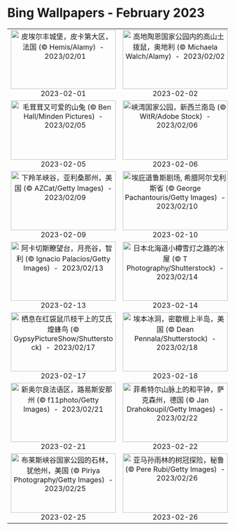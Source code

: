 # Bing Wallpapers - February 2023

| | | | |
|:-------------------------:|:-------------------------:|:-------------------------:|:-------------------------:|
| <a href="https://cn.bing.com/th?id=OHR.SunriseCastle_ZH-CN6235928386_UHD.jpg" target="_blank"><img src="https://cn.bing.com/th?id=OHR.SunriseCastle_ZH-CN6235928386_UHD.jpg&w=480" width="240" height="135" alt="皮埃尔丰城堡，皮卡第大区，法国 (© Hemis/Alamy)  -  2023/02/01" title="皮埃尔丰城堡，皮卡第大区，法国 (© Hemis/Alamy)  -  2023/02/01"></a><br>2023-02-01<br> | <a href="https://cn.bing.com/th?id=OHR.GroundhogThree_ZH-CN6720558481_UHD.jpg" target="_blank"><img src="https://cn.bing.com/th?id=OHR.GroundhogThree_ZH-CN6720558481_UHD.jpg&w=480" width="240" height="135" alt="高地陶恩国家公园内的高山土拨鼠，奥地利 (© Michaela Walch/Alamy)  -  2023/02/02" title="高地陶恩国家公园内的高山土拨鼠，奥地利 (© Michaela Walch/Alamy)  -  2023/02/02"></a><br>2023-02-02<br> | <a href="https://cn.bing.com/th?id=OHR.QuebecFrontenac_ZH-CN9519096458_UHD.jpg" target="_blank"><img src="https://cn.bing.com/th?id=OHR.QuebecFrontenac_ZH-CN9519096458_UHD.jpg&w=480" width="240" height="135" alt="费尔蒙芳堤娜城堡酒店，魁北克省，加拿大 (© Romiana Lee/Shutterstock)  -  2023/02/03" title="费尔蒙芳堤娜城堡酒店，魁北克省，加拿大 (© Romiana Lee/Shutterstock)  -  2023/02/03"></a><br>2023-02-03<br> | <a href="https://cn.bing.com/th?id=OHR.Lichun2023_ZH-CN7842399047_UHD.jpg" target="_blank"><img src="https://cn.bing.com/th?id=OHR.Lichun2023_ZH-CN7842399047_UHD.jpg&w=480" width="240" height="135" alt="永福樱花园，福建省龙岩市, 中国 (© SEN LI/Getty Images)  -  2023/02/04" title="永福樱花园，福建省龙岩市, 中国 (© SEN LI/Getty Images)  -  2023/02/04"></a><br>2023-02-04<br> |
| <a href="https://cn.bing.com/th?id=OHR.YearRabbit_ZH-CN2751166096_UHD.jpg" target="_blank"><img src="https://cn.bing.com/th?id=OHR.YearRabbit_ZH-CN2751166096_UHD.jpg&w=480" width="240" height="135" alt="毛茸茸又可爱的山兔 (© Ben Hall/Minden Pictures)  -  2023/02/05" title="毛茸茸又可爱的山兔 (© Ben Hall/Minden Pictures)  -  2023/02/05"></a><br>2023-02-05<br> | <a href="https://cn.bing.com/th?id=OHR.WaitangiFjordlandNP_ZH-CN9436140228_UHD.jpg" target="_blank"><img src="https://cn.bing.com/th?id=OHR.WaitangiFjordlandNP_ZH-CN9436140228_UHD.jpg&w=480" width="240" height="135" alt="峡湾国家公园，新西兰南岛 (© WitR/Adobe Stock)  -  2023/02/06" title="峡湾国家公园，新西兰南岛 (© WitR/Adobe Stock)  -  2023/02/06"></a><br>2023-02-06<br> | <a href="https://cn.bing.com/th?id=OHR.MedievalLabro_ZH-CN0015356188_UHD.jpg" target="_blank"><img src="https://cn.bing.com/th?id=OHR.MedievalLabro_ZH-CN0015356188_UHD.jpg&w=480" width="240" height="135" alt="拉布罗小镇，列蒂省，意大利 (© Marco Ilari/Shutterstock)  -  2023/02/07" title="拉布罗小镇，列蒂省，意大利 (© Marco Ilari/Shutterstock)  -  2023/02/07"></a><br>2023-02-07<br> | <a href="https://cn.bing.com/th?id=OHR.EileanDonanDawn_ZH-CN0383017858_UHD.jpg" target="_blank"><img src="https://cn.bing.com/th?id=OHR.EileanDonanDawn_ZH-CN0383017858_UHD.jpg&w=480" width="240" height="135" alt="艾琳多南堡，苏格兰高地 (© VisualCommunications/Getty Images)  -  2023/02/08" title="艾琳多南堡，苏格兰高地 (© VisualCommunications/Getty Images)  -  2023/02/08"></a><br>2023-02-08<br> |
| <a href="https://cn.bing.com/th?id=OHR.LowerAntelopeAZ_ZH-CN4758496750_UHD.jpg" target="_blank"><img src="https://cn.bing.com/th?id=OHR.LowerAntelopeAZ_ZH-CN4758496750_UHD.jpg&w=480" width="240" height="135" alt="下羚羊峡谷，亚利桑那州，美国 (© AZCat/Getty Images)  -  2023/02/09" title="下羚羊峡谷，亚利桑那州，美国 (© AZCat/Getty Images)  -  2023/02/09"></a><br>2023-02-09<br> | <a href="https://cn.bing.com/th?id=OHR.EpidaurusGreece_ZH-CN0640135476_UHD.jpg" target="_blank"><img src="https://cn.bing.com/th?id=OHR.EpidaurusGreece_ZH-CN0640135476_UHD.jpg&w=480" width="240" height="135" alt="埃庇道鲁斯剧场, 希腊阿尔戈利斯省 (© George Pachantouris/Getty Images)  -  2023/02/10" title="埃庇道鲁斯剧场, 希腊阿尔戈利斯省 (© George Pachantouris/Getty Images)  -  2023/02/10"></a><br>2023-02-10<br> | <a href="https://cn.bing.com/th?id=OHR.DarkSkiesDV_ZH-CN1076500221_UHD.jpg" target="_blank"><img src="https://cn.bing.com/th?id=OHR.DarkSkiesDV_ZH-CN1076500221_UHD.jpg&w=480" width="240" height="135" alt="死亡谷扎布里斯基角上空的银河，美国加利福尼亚州 (© Matt Anderson Photography/Getty Images)  -  2023/02/11" title="死亡谷扎布里斯基角上空的银河，美国加利福尼亚州 (© Matt Anderson Photography/Getty Images)  -  2023/02/11"></a><br>2023-02-11<br> | <a href="https://cn.bing.com/th?id=OHR.BoobyDarwinDay_ZH-CN9917306809_UHD.jpg" target="_blank"><img src="https://cn.bing.com/th?id=OHR.BoobyDarwinDay_ZH-CN9917306809_UHD.jpg&w=480" width="240" height="135" alt="一对蓝脚鲣鸟，加拉帕戈斯群岛，厄瓜多尔 (© Tui De Roy/Minden Pictures)  -  2023/02/12" title="一对蓝脚鲣鸟，加拉帕戈斯群岛，厄瓜多尔 (© Tui De Roy/Minden Pictures)  -  2023/02/12"></a><br>2023-02-12<br> |
| <a href="https://cn.bing.com/th?id=OHR.MoonValley_ZH-CN1906470869_UHD.jpg" target="_blank"><img src="https://cn.bing.com/th?id=OHR.MoonValley_ZH-CN1906470869_UHD.jpg&w=480" width="240" height="135" alt="阿卡切斯瞭望台，月亮谷，智利 (© Ignacio Palacios/Getty Images)  -  2023/02/13" title="阿卡切斯瞭望台，月亮谷，智利 (© Ignacio Palacios/Getty Images)  -  2023/02/13"></a><br>2023-02-13<br> | <a href="https://cn.bing.com/th?id=OHR.OtaruIgloo_ZH-CN2078929256_UHD.jpg" target="_blank"><img src="https://cn.bing.com/th?id=OHR.OtaruIgloo_ZH-CN2078929256_UHD.jpg&w=480" width="240" height="135" alt="日本北海道小樽雪灯之路的冰屋 (© T Photography/Shutterstock)  -  2023/02/14" title="日本北海道小樽雪灯之路的冰屋 (© T Photography/Shutterstock)  -  2023/02/14"></a><br>2023-02-14<br> | <a href="https://cn.bing.com/th?id=OHR.HippoDayChobe_ZH-CN2883647954_UHD.jpg" target="_blank"><img src="https://cn.bing.com/th?id=OHR.HippoDayChobe_ZH-CN2883647954_UHD.jpg&w=480" width="240" height="135" alt="河马妈妈和宝宝，乔贝国家公园，博茨瓦纳 (© jacobeukman/Getty Images)  -  2023/02/15" title="河马妈妈和宝宝，乔贝国家公园，博茨瓦纳 (© jacobeukman/Getty Images)  -  2023/02/15"></a><br>2023-02-15<br> | <a href="https://cn.bing.com/th?id=OHR.FireFallYosemite_ZH-CN3351604820_UHD.jpg" target="_blank"><img src="https://cn.bing.com/th?id=OHR.FireFallYosemite_ZH-CN3351604820_UHD.jpg&w=480" width="240" height="135" alt="“火流”马尾瀑布，约塞米蒂国家公园，美国加利福尼亚州 (© Jeff Lewis/Tandem Stills + Motion)  -  2023/02/16" title="“火流”马尾瀑布，约塞米蒂国家公园，美国加利福尼亚州 (© Jeff Lewis/Tandem Stills + Motion)  -  2023/02/16"></a><br>2023-02-16<br> |
| <a href="https://cn.bing.com/th?id=OHR.BirdcountAllen_ZH-CN4029022734_UHD.jpg" target="_blank"><img src="https://cn.bing.com/th?id=OHR.BirdcountAllen_ZH-CN4029022734_UHD.jpg&w=480" width="240" height="135" alt="栖息在红袋鼠爪枝干上的艾氏煌蜂鸟 (© GypsyPictureShow/Shutterstock)  -  2023/02/17" title="栖息在红袋鼠爪枝干上的艾氏煌蜂鸟 (© GypsyPictureShow/Shutterstock)  -  2023/02/17"></a><br>2023-02-17<br> | <a href="https://cn.bing.com/th?id=OHR.EbenIceCave_ZH-CN6035107581_UHD.jpg" target="_blank"><img src="https://cn.bing.com/th?id=OHR.EbenIceCave_ZH-CN6035107581_UHD.jpg&w=480" width="240" height="135" alt="埃本冰洞，密歇根上半岛，美国 (© Dean Pennala/Shutterstock)  -  2023/02/18" title="埃本冰洞，密歇根上半岛，美国 (© Dean Pennala/Shutterstock)  -  2023/02/18"></a><br>2023-02-18<br> | <a href="https://cn.bing.com/th?id=OHR.MauiWhale_ZH-CN6664793962_UHD.jpg" target="_blank"><img src="https://cn.bing.com/th?id=OHR.MauiWhale_ZH-CN6664793962_UHD.jpg&w=480" width="240" height="135" alt="毛伊岛附近的座头鲸，美国夏威夷 (© Flip Nicklin/Minden Pictures)  -  2023/02/19" title="毛伊岛附近的座头鲸，美国夏威夷 (© Flip Nicklin/Minden Pictures)  -  2023/02/19"></a><br>2023-02-19<br> | <a href="https://cn.bing.com/th?id=OHR.Itaimbezinho_ZH-CN5641449623_UHD.jpg" target="_blank"><img src="https://cn.bing.com/th?id=OHR.Itaimbezinho_ZH-CN5641449623_UHD.jpg&w=480" width="240" height="135" alt="Itaimbezinho峡谷，巴西 (© NidoHuebl/Getty Images)  -  2023/02/20" title="Itaimbezinho峡谷，巴西 (© NidoHuebl/Getty Images)  -  2023/02/20"></a><br>2023-02-20<br> |
| <a href="https://cn.bing.com/th?id=OHR.MardiGrasNOLA_ZH-CN9628788934_UHD.jpg" target="_blank"><img src="https://cn.bing.com/th?id=OHR.MardiGrasNOLA_ZH-CN9628788934_UHD.jpg&w=480" width="240" height="135" alt="新奥尔良法语区，路易斯安那州 (© f11photo/Getty Images)  -  2023/02/21" title="新奥尔良法语区，路易斯安那州 (© f11photo/Getty Images)  -  2023/02/21"></a><br>2023-02-21<br> | <a href="https://cn.bing.com/th?id=OHR.FriedensglockeFichtelberg_ZH-CN5510489151_UHD.jpg" target="_blank"><img src="https://cn.bing.com/th?id=OHR.FriedensglockeFichtelberg_ZH-CN5510489151_UHD.jpg&w=480" width="240" height="135" alt="菲希特尔山脉上的和平钟，萨克森州，德国 (© Jan Drahokoupil/Getty Images)  -  2023/02/22" title="菲希特尔山脉上的和平钟，萨克森州，德国 (© Jan Drahokoupil/Getty Images)  -  2023/02/22"></a><br>2023-02-22<br> | <a href="https://cn.bing.com/th?id=OHR.BabblingBrook_ZH-CN9371346787_UHD.jpg" target="_blank"><img src="https://cn.bing.com/th?id=OHR.BabblingBrook_ZH-CN9371346787_UHD.jpg&w=480" width="240" height="135" alt="克罗索尔山谷，斯诺多尼亚国家公园，英国威尔士 (© Matthew Williams Ellis/Plainpicture)  -  2023/02/23" title="克罗索尔山谷，斯诺多尼亚国家公园，英国威尔士 (© Matthew Williams Ellis/Plainpicture)  -  2023/02/23"></a><br>2023-02-23<br> | <a href="https://cn.bing.com/th?id=OHR.RichmondParkDuck_ZH-CN4956127005_UHD.jpg" target="_blank"><img src="https://cn.bing.com/th?id=OHR.RichmondParkDuck_ZH-CN4956127005_UHD.jpg&w=480" width="240" height="135" alt="里士满公园的鸳鸯，伦敦，英国 (© Oscar Dewhurst/Minden Pictures)  -  2023/02/24" title="里士满公园的鸳鸯，伦敦，英国 (© Oscar Dewhurst/Minden Pictures)  -  2023/02/24"></a><br>2023-02-24<br> |
| <a href="https://cn.bing.com/th?id=OHR.BryceAnniv_ZH-CN5305245786_UHD.jpg" target="_blank"><img src="https://cn.bing.com/th?id=OHR.BryceAnniv_ZH-CN5305245786_UHD.jpg&w=480" width="240" height="135" alt="布莱斯峡谷国家公园的石林，犹他州，美国 (© Piriya Photography/Getty Images)  -  2023/02/25" title="布莱斯峡谷国家公园的石林，犹他州，美国 (© Piriya Photography/Getty Images)  -  2023/02/25"></a><br>2023-02-25<br> | <a href="https://cn.bing.com/th?id=OHR.CanopyPeru_ZH-CN5659581553_UHD.jpg" target="_blank"><img src="https://cn.bing.com/th?id=OHR.CanopyPeru_ZH-CN5659581553_UHD.jpg&w=480" width="240" height="135" alt="亚马孙雨林的树冠探险，秘鲁 (© Pere Rubi/Getty Images)  -  2023/02/26" title="亚马孙雨林的树冠探险，秘鲁 (© Pere Rubi/Getty Images)  -  2023/02/26"></a><br>2023-02-26<br> | <a href="https://cn.bing.com/th?id=OHR.PolarBearFrost_ZH-CN5918160947_UHD.jpg" target="_blank"><img src="https://cn.bing.com/th?id=OHR.PolarBearFrost_ZH-CN5918160947_UHD.jpg&w=480" width="240" height="135" alt="北极熊在加拿大沉睡 (© David Pike/Minden Pictures)  -  2023/02/27" title="北极熊在加拿大沉睡 (© David Pike/Minden Pictures)  -  2023/02/27"></a><br>2023-02-27<br> | <a href="https://cn.bing.com/th?id=OHR.AtraniAmalfi_ZH-CN6391731688_UHD.jpg" target="_blank"><img src="https://cn.bing.com/th?id=OHR.AtraniAmalfi_ZH-CN6391731688_UHD.jpg&w=480" width="240" height="135" alt="阿特拉尼，阿马尔菲海岸，意大利 (© Amazing Aerial/Shutterstock)  -  2023/02/28" title="阿特拉尼，阿马尔菲海岸，意大利 (© Amazing Aerial/Shutterstock)  -  2023/02/28"></a><br>2023-02-28<br> |
